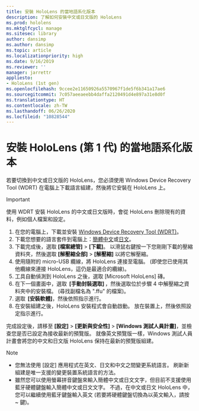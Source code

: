 ```yaml
---
title: 安裝 HoloLens 的當地語系化版本
description: 了解如何安裝中文或日文版的 HoloLens
ms.prod: hololens
ms.mktglfcycl: manage
ms.sitesec: library
author: dansimp
ms.author: dansimp
ms.topic: article
ms.localizationpriority: high
ms.date: 9/16/2019
ms.reviewer: ''
manager: jarrettr
appliesto:
- HoloLens (1st gen)
ms.openlocfilehash: 9ccee2e11650926a5570967f1de5f6b341a17ae6
ms.sourcegitcommit: 7c057aeeaeebb4daffa2120491d4e897a31e8d0f
ms.translationtype: HT
ms.contentlocale: zh-TW
ms.lasthandoff: 06/26/2020
ms.locfileid: "10828544"
---
```

# 安裝 HoloLens (第 1 代) 的當地語系化版本

若要切換到中文或日文版的 HoloLens，您必須使用 Windows Device Recovery Tool (WDRT) 在電腦上下載語言組建，然後將它安裝在 HoloLens 上。

> [!IMPORTANT]
> 使用 WDRT 安裝 HoloLens 的中文或日文版時，會從 HoloLens 刪除現有的資料，例如個人檔案和設定。 

1. 在您的電腦上，下載並安裝 [Windows Device Recovery Tool (WDRT)](https://support.microsoft.com/help/12379)。
1. 下載您想要的語言套件到電腦上：[簡體中文](https://aka.ms/hololensdownload-ch)或[日文](https://aka.ms/hololensdownload-jp)。
1. 下載完成後，選取 **[檔案總管]** > **[下載]**。 以滑鼠右鍵按一下您剛剛下載的壓縮資料夾，然後選取 **[解壓縮全部]** > **[解壓縮]** 以將它解壓縮。
1. 使用隨附的 micro-USB 纜線，將 HoloLens 連接至電腦。 (即使您已使用其他纜線來連接 HoloLens，這仍是最適合的纜線)。
1. 工具自動偵測到 HoloLens 之後，選取 [Microsoft HoloLens] 磚。
1. 在下一個畫面中，選取  **[手動封裝選取]** ，然後選取位於步驟 4 中解壓縮之資料夾中的安裝檔。 (尋找副檔名為 ".ffu" 的檔案)。 
1. 選取  **[安裝軟體]**，然後依照指示進行。 
1. 在安裝組建之後，HoloLens 安裝程式會自動啟動。 放在裝置上，然後依照設定指示進行。 

完成設定後，請移至 **[設定]** > **[更新與安全性]** > **[Windows 測試人員計畫]**，並檢查您是否已設定為接收最新的預覽版。 就像英文預覽版一樣，Windows 測試人員計畫會將您的中文和日文版 HoloLens 保持在最新的預覽版組建。

> [!NOTE]
>  
> - 您無法使用 [設定] 應用程式在英文、日文和中文之間變更系統語言。 刷新新組建是唯一支援的變更裝置系統語言的方法。
> - 雖然您可以使用螢幕拼音鍵盤來輸入簡體中文或日文文字，但目前不支援使用藍牙硬體鍵盤輸入簡體中文或日文文字。  不過，在中文或日文 HoloLens 中，您可以繼續使用藍牙鍵盤輸入英文 (若要將硬體鍵盤切換為以英文輸入，請按 ~ 鍵)。
